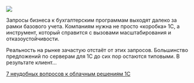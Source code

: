 <!--2025-09-17 14:00:18-->
<div class="yb">
  <div class="rss habr"><img src="https://habrastorage.org/getpro/habr/upload_files/fbf/569/7c3/fbf5697c3a662837fd5d1e80d7d31664.jpg" /><p>Запросы бизнеса к бухгалтерским программам выходят далеко за рамки базового учета. Компаниям нужна не просто «коробка» 1С, а инструмент, который справится с вызовами масштабирования и отказоустойчивости.</p><p>Реальность на рынке зачастую отстаёт от этих запросов.&nbsp;Большинство предложений по серверам для 1С до сих пор остаются типовыми. В результате клиент... <p class="titl"><a href="https://habr.com/ru/companies/mws/news/947806/?utm_source=habrahabr&utm_medium=rss&utm_campaign=947806">7 неудобных вопросов к облачным решениям 1С</a></p></div>
</div>
